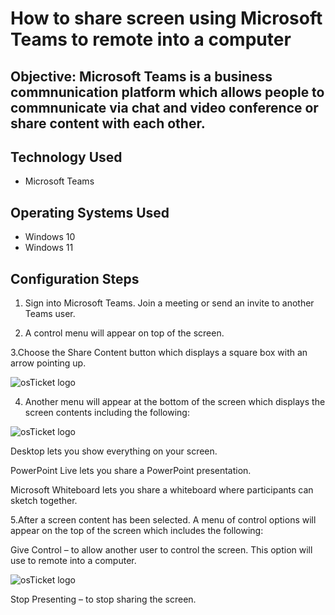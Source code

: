 
<h1>How to share screen using Microsoft Teams to remote into a computer</h1>

<h2>Objective: Microsoft Teams is a business commnunication platform which allows people to commnunicate via chat and video conference or share content with each other.</h2>

<h2> Technology Used</h2>

- Microsoft Teams 


<h2>Operating Systems Used </h2>

- Windows 10
- Windows 11

<h2>Configuration Steps</h2>

  1. Sign into Microsoft Teams. Join a meeting or send an invite to another Teams user.

  2. A control menu will appear on top of the screen.
  
  3.Choose the Share Content button which displays a square box with an arrow pointing up.  
  
  <img src="https://i.imgur.com/mh7xG6A.jpg" alt="osTicket logo"/>

  4. Another menu will appear at the bottom of the screen which displays the screen contents including the following:

  <img src="https://i.imgur.com/Y9fnrQ3.jpg" alt="osTicket logo"/>

 Desktop lets you show everything on your screen.

 PowerPoint Live lets you share a PowerPoint presentation.

 Microsoft Whiteboard lets you share a whiteboard where participants can sketch together.

  5.After a screen content has been selected. A menu of control options will appear on the top of the screen which includes the following:

Give Control – to allow another user to control the screen. This option will use to remote into a computer.

<img src="https://i.imgur.com/Fy1GQWK.jpg" alt="osTicket logo"/>

Stop Presenting – to stop sharing the screen.



